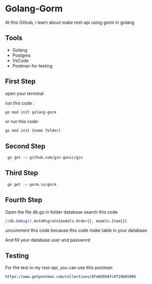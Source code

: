 # Golang-Gorm
At this Github, i learn about make rest-api using gorm in golang

## Tools
- Golang
- Postgres
- VsCode
- Postman for testing

## First Step

open your terminal

run this code :
```sh
go mod init golang-gorm
```

or run this code:

```sh
go mod init (name folder)
```

## Second Step

```sh
 go get -u github.com/gin-gonic/gin
```

## Third Step
```sh
 go get -u gorm.io/gorm
```

## Fourth Step

Open the file db.go in folder database
search this code

```sh
//db.Debug().AutoMigrate(models.Order{}, models.Item{})
```
uncomment this code because this code make table in your database

And fill your database user and password

## Testing

For the test in my rest-api, you can use this postman

```sh
https://www.getpostman.com/collections/8fe8d958fc9f29b65906
```
